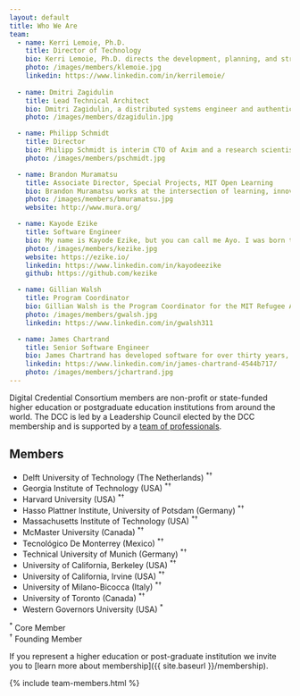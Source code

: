 ```yaml
---
layout: default
title: Who We Are
team:
  - name: Kerri Lemoie, Ph.D.
    title: Director of Technology
    bio: Kerri Lemoie, Ph.D. directs the development, planning, and strategy of verifiable digital credentialing technology at the DCC. Kerri has been working on the web for 25+ years as a web developer and in multiple leadership capacities and advisory roles. As one of the founding technical contributors to Open Badges, she is a recognized leader in the digital credentials ecosystem. Kerri completed her Ph.D. at Fielding Graduate University in Media Psychology. Her dissertation research focused on technology adoption of self-sovereign digital identity. 
    photo: /images/members/klemoie.jpg
    linkedin: https://www.linkedin.com/in/kerrilemoie/
      
  - name: Dmitri Zagidulin
    title: Lead Technical Architect
    bio: Dmitri Zagidulin, a distributed systems engineer and authentication and credentials expert, is the Technical Architect for the DCC. He also participates in hands-on development of core decentralization libraries, helps organize conferences, and contributes to open standards.
    photo: /images/members/dzagidulin.jpg

  - name: Philipp Schmidt
    title: Director
    bio: Philipp Schmidt is interim CTO of Axim and a research scientist and advisor for <a href="https://digitalcredentials.mit.edu/">digital credentials</a> at MIT. Prior to joining Axim, he was the Director of Digital Learning at the <a href="https://media.mit.edu/">MIT Media Lab</a>. He has extensive experience developing technology-enabled programs that increase opportunities for learning and education, including founding <a href="http://p2pu.org/">Peer 2 Peer University (P2PU)</a>, a non-profit that provides wrap-around support for online courses through a network of public libraries. He serves on the board of <a href="https://www.collegeunbound.edu/">College Unbound</a>, a degree-completion college for adult students and was a founding board member of the OpenCourseWare Consortium. He co-authored the <a href="http://www.capetowndeclaration.org/">Cape Town Open Education Declaration</a> and has developed a number of open standards for digital academic credentials including <a href="https://wiki.mozilla.org/images/5/59/OpenBadges-Working-Paper_012312.pdf">Mozilla Open Badges (PDF)</a>. Philipp holds a computer science degree from FH Furtwangen in Germany and an MBA from MIT.
    photo: /images/members/pschmidt.jpg

  - name: Brandon Muramatsu
    title: Associate Director, Special Projects, MIT Open Learning
    bio: Brandon Muramatsu works at the intersection of learning, innovation and scale. Brandon leads the design and implementation of local, national and international strategic education initiatives at <a href="http://web.mit.edu/">MIT</a> for <a href="https://openlearning.mit.edu/">MIT Open Learning</a>. At MIT he manages learning technology and curriculum development projects, including the development of an infrastructure for digital academic credentials, the design of web applications and software tools for educators and learners to develop/author, use, reuse and share digital learning resources. Brandon earned his B.S. (1993) and M.S. (1995) in <a href="https://www.me.berkeley.edu/">Mechanical Engineering</a> from the <a href="https://www.berkeley.edu/">University of California, Berkeley</a>.
    photo: /images/members/bmuramatsu.jpg
    website: http://www.mura.org/

  - name: Kayode Ezike
    title: Software Engineer
    bio: My name is Kayode Ezike, but you can call me Ayo. I was born to two Nigerian Igbo immigrants in New York, where I have lived for most of my life, outside of school. When it was time for college, I shifted my focus to Electrical Engineering and Computer Science before specializing as a graduate student in system design and application development in Self-Sovereign Identity (SSI). Much of my work these days focuses on technologies that enable users to leverage their personal data for access to new opportunities. Outside of the DCC, this work happens primarily at Gobekli and other partner organizations that I am privileged to support. When I am not working, I enjoy singing, writing, lifting, and playing basketball.
    photo: /images/members/kezike.jpg
    website: https://ezike.io/
    linkedin: https://www.linkedin.com/in/kayodeezike
    github: https://github.com/kezike

  - name: Gillian Walsh
    title: Program Coordinator
    bio: Gillian Walsh is the Program Coordinator for the MIT Refugee Action Hub (ReACT) and the Digital Credentials Consortium (DCC). Her work focuses on the design, implementation and evaluation of academic programming and technologies that promote equitable pathways for meaningful careers for learners across the world, particularly those from vulnerable communities. Prior to working at MIT, she worked in admissions and sponsored programming support at Harvard Medical School and Tufts University. She spent two years in Shanghai, China, teaching English, studying Mandarin Chinese and traveling across East Asia. Gillian holds a BA in History from Kent State University and a Masters in International Higher Education and Intercultural Relations from Lesley University.
    photo: /images/members/gwalsh.jpg
    linkedin: https://www.linkedin.com/in/gwalsh311

  - name: James Chartrand
    title: Senior Software Engineer
    bio: James Chartrand has developed software for over thirty years, mostly in higher-ed, primarily designing and developing systems for collection, edit, analysis and publication of research data, with a focus on digital credentialing over the last five years.
    linkedin: https://www.linkedin.com/in/james-chartrand-4544b717/
    photo: /images/members/jchartrand.jpg
---
```


Digital Credential Consortium members are non-profit or state-funded higher education or postgraduate education institutions from around the world. The DCC is led by a Leadership Council elected by the DCC membership and is supported by a [team of professionals](#team).

## Members

* Delft University of Technology (The Netherlands) <sup>*†</sup>
* Georgia Institute of Technology (USA) <sup>*†</sup>
* Harvard University (USA) <sup>*†</sup>
* Hasso Plattner Institute, University of Potsdam (Germany) <sup>*†</sup>
* Massachusetts Institute of Technology (USA) <sup>*†</sup>
* McMaster University (Canada) <sup>*†</sup>
* Tecnológico De Monterrey (Mexico) <sup>*†</sup>
* Technical University of Munich (Germany) <sup>*†</sup>
* University of California, Berkeley (USA) <sup>*†</sup>
* University of California, Irvine (USA) <sup>*†</sup>
* University of Milano-Bicocca (Italy) <sup>*†</sup>
* University of Toronto (Canada) <sup>*†</sup>
* Western Governors University (USA) <sup>*</sup>

<p class="p-small">
<sup>*</sup> Core Member
<br>
<sup>†</sup> Founding Member
</p>

If you represent a higher education or post-graduate institution we invite you to [learn more about membership]({{ site.baseurl }}/membership).

{% include team-members.html %}